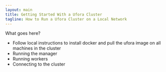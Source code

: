 ```yaml
---
layout: main
title: Getting Started With a Ufora Cluster
tagline: How to Run a Ufora Cluster on a Local Network
---
```


What goes here?

* Follow local instructions to install docker and pull the ufora image on all machines in the cluster
* Running the manager
* Running workers
* Connecting to the cluster

